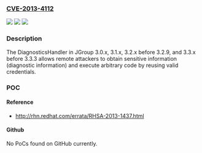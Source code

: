 ### [CVE-2013-4112](https://cve.mitre.org/cgi-bin/cvename.cgi?name=CVE-2013-4112)
![](https://img.shields.io/static/v1?label=Product&message=n%2Fa&color=blue)
![](https://img.shields.io/static/v1?label=Version&message=%3D%20n%2Fa%20&color=brighgreen)
![](https://img.shields.io/static/v1?label=Vulnerability&message=n%2Fa&color=brighgreen)

### Description

The DiagnosticsHandler in JGroup 3.0.x, 3.1.x, 3.2.x before 3.2.9, and 3.3.x before 3.3.3 allows remote attackers to obtain sensitive information (diagnostic information) and execute arbitrary code by reusing valid credentials.

### POC

#### Reference
- http://rhn.redhat.com/errata/RHSA-2013-1437.html

#### Github
No PoCs found on GitHub currently.


